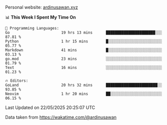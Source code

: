 Personal website: [ardinusawan.xyz](https://ardinusawan.xyz)

<!--START_SECTION:waka-->
📊 **This Week I Spent My Time On** 

```text
💬 Programming Languages: 
Go                       19 hrs 13 mins      ██████████████████████░░░   87.81 % 
Python                   1 hr 15 mins        █░░░░░░░░░░░░░░░░░░░░░░░░   05.77 % 
Markdown                 41 mins             █░░░░░░░░░░░░░░░░░░░░░░░░   03.13 % 
go.mod                   23 mins             ░░░░░░░░░░░░░░░░░░░░░░░░░   01.79 % 
Text                     16 mins             ░░░░░░░░░░░░░░░░░░░░░░░░░   01.23 % 

🔥 Editors: 
GoLand                   20 hrs 32 mins      ███████████████████████░░   93.85 % 
Neovim                   1 hr 20 mins        ██░░░░░░░░░░░░░░░░░░░░░░░   06.15 % 
```


 Last Updated on 22/05/2025 20:25:07 UTC
<!--END_SECTION:waka-->
Data taken from https://wakatime.com/@ardinusawan
